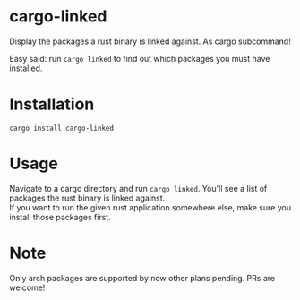 # cargo-linked
Display the packages a rust binary is linked against. As cargo subcommand!

Easy said: run `cargo linked` to find out which packages you must have installed.

# Installation
`cargo install cargo-linked`

# Usage
Navigate to a cargo directory and run `cargo linked`. You'll see a list of packages the rust binary is linked against.<br>
If you want to run the given rust application somewhere else, make sure you install those packages first.

# Note
Only arch packages are supported by now other plans pending. PRs are welcome!
